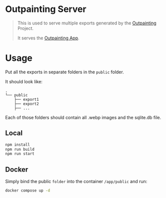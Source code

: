 # Outpainting Server

> This is used to serve multiple exports generated by the [Outpainting](https://github.com/SimonGuethler/outpainting)
> Project.
>
> It serves the [Outpainting App](https://github.com/SimonGuethler/outpainting-app).

# Usage

Put all the exports in separate folders in the ``public`` folder.

It should look like:

```
.
└── public
    ├── export1
    ├── export2
    ├── ...
```

Each of those folders should contain all .webp images and the sqlite.db file.

## Local

```bash
npm install
npm run build
npm run start
```

## Docker

Simply bind the public ``folder`` into the container ``/app/public`` and run:

```bash
docker compose up -d
```
